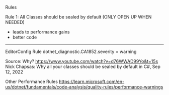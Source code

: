 Rules

Rule 1: All Classes should be sealed by default (ONLY OPEN UP WHEN NEEDED)
- leads to performance gains
- better code

---------------
EditorConfig Rule
dotnet_diagnostic.CA1852.severity = warning

Source: 
Why? https://www.youtube.com/watch?v=d76WWAD99Yo&t=15s
Nick Chapsas: Why all your classes should be sealed by default in C#, Sep 12, 2022


Other Performance Rules
https://learn.microsoft.com/en-us/dotnet/fundamentals/code-analysis/quality-rules/performance-warnings
